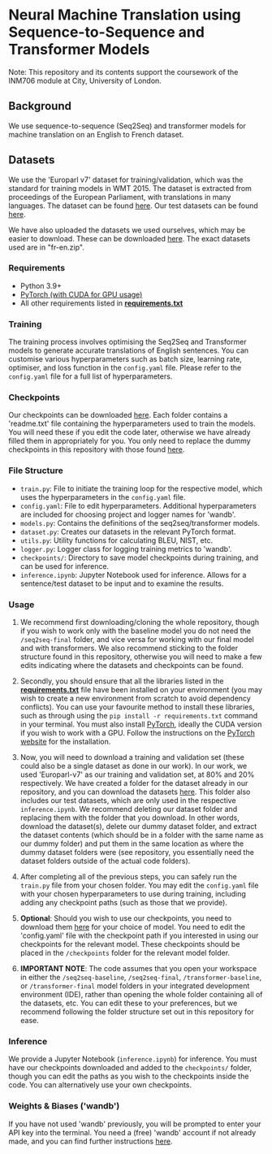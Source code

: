# Neural Machine Translation using Sequence-to-Sequence and Transformer Models

Note: This repository and its contents support the coursework of the INM706 module at City, University of London.

## Background

We use sequence-to-sequence (Seq2Seq) and transformer models for machine translation on an English to French dataset.

## Datasets

We use the 'Europarl v7' dataset for training/validation, which was the standard for training models in WMT 2015. The dataset is extracted from proceedings of the European Parliament, with translations in many languages. The dataset can be found [here](https://www.statmt.org/europarl/). Our test datasets can be found [here](https://www.statmt.org/wmt09/translation-task.html).

We have also uploaded the datasets we used ourselves, which may be easier to download. These can be downloaded [here](https://cityuni-my.sharepoint.com/:f:/g/personal/yasir-zubayr_barlas_city_ac_uk/EhvejfheMSdKhGURMvvLf-oBhpNXOFp2tkVRx0sx_hIfdQ?e=Dz5c4b). The exact datasets used are in "fr-en.zip".

### Requirements
- Python 3.9+
- [PyTorch (with CUDA for GPU usage)](https://pytorch.org/get-started/locally/)
- All other requirements listed in [**requirements.txt**](requirements.txt)

### Training
The training process involves optimising the Seq2Seq and Transformer models to generate accurate translations of English sentences. You can customise various hyperparameters such as batch size, learning rate, optimiser, and loss function in the `config.yaml` file. Please refer to the `config.yaml` file for a full list of hyperparameters.

### Checkpoints
Our checkpoints can be downloaded [here](https://cityuni-my.sharepoint.com/:f:/g/personal/yasir-zubayr_barlas_city_ac_uk/EuqShgL4qCNLq6IhTXPTM7QBM-_HcyvVtQNR-jPBJavyYA?e=HnwuQF). Each folder contains a 'readme.txt' file containing the hyperparameters used to train the models. You will need these if you edit the code later, otherwise we have already filled them in appropriately for you. You only need to replace the dummy checkpoints in this repository with those found [here](https://cityuni-my.sharepoint.com/:f:/g/personal/yasir-zubayr_barlas_city_ac_uk/EuqShgL4qCNLq6IhTXPTM7QBM-_HcyvVtQNR-jPBJavyYA?e=HnwuQF).

### File Structure
- `train.py`: File to initiate the training loop for the respective model, which uses the hyperparameters in the `config.yaml` file.
- `config.yaml`: File to edit hyperparameters. Additional hyperparameters are included for choosing project and logger names for 'wandb'.
- `models.py`: Contains the definitions of the seq2seq/transformer models.
- `dataset.py`: Creates our datasets in the relevant PyTorch format.
- `utils.py`: Utility functions for calculating BLEU, NIST, etc.
- `logger.py`: Logger class for logging training metrics to 'wandb'.
- `checkpoints/`: Directory to save model checkpoints during training, and can be used for inference.
- `inference.ipynb`: Jupyter Notebook used for inference. Allows for a sentence/test dataset to be input and to examine the results.

### Usage
1. We recommend first downloading/cloning the whole repository, though if you wish to work only with the baseline model you do not need the `/seq2seq-final` folder, and vice versa for working with our final model and with transformers. We also recommend sticking to the folder structure found in this repository, otherwise you will need to make a few edits indicating where the datasets and checkpoints can be found.

2. Secondly, you should ensure that all the libraries listed in the [**requirements.txt**](requirements.txt) file have been installed on your environment (you may wish to create a new environment from scratch to avoid dependency conflicts). You can use your favourite method to install these libraries, such as through using the `pip install -r requirements.txt` command in your terminal. You must also install [PyTorch](https://pytorch.org/get-started/locally/), ideally the CUDA version if you wish to work with a GPU. Follow the instructions on the [PyTorch website](https://pytorch.org/get-started/locally/) for the installation.

3. Now, you will need to download a training and validation set (these could also be a single dataset as done in our work). In our work, we used 'Europarl-v7' as our training and validation set, at 80% and 20% respectively. We have created a folder for the dataset already in our repository, and you can download the datasets [here](https://cityuni-my.sharepoint.com/:f:/g/personal/yasir-zubayr_barlas_city_ac_uk/EhvejfheMSdKhGURMvvLf-oBhpNXOFp2tkVRx0sx_hIfdQ?e=Dz5c4b). This folder also includes our test datasets, which are only used in the respective `inference.ipynb`. We recommend deleting our dataset folder and replacing them with the folder that you download. In other words, download the dataset(s), delete our dummy dataset folder, and extract the dataset contents (which should be in a folder with the same name as our dummy folder) and put them in the same location as where the dummy dataset folders were (see repository, you essentially need the dataset folders outside of the actual code folders).

4. After completing all of the previous steps, you can safely run the `train.py` file from your chosen folder. You may edit the `config.yaml` file with your chosen hyperparameters to use during training, including adding any checkpoint paths (such as those that we provide).

6. **Optional**: Should you wish to use our checkpoints, you need to download them [here](https://cityuni-my.sharepoint.com/:f:/g/personal/yasir-zubayr_barlas_city_ac_uk/EuqShgL4qCNLq6IhTXPTM7QBM-_HcyvVtQNR-jPBJavyYA?e=HnwuQF) for your choice of model. You need to edit the 'config.yaml' file with the checkpoint path if you interested in using our checkpoints for the relevant model. These checkpoints should be placed in the `/checkpoints` folder for the relevant model folder.

7. **IMPORTANT NOTE**: The code assumes that you open your workspace in either the `/seq2seq-baseline`, `/seq2seq-final`, `/transformer-baseline`, or `/transformer-final` model folders in your integrated development environment (IDE), rather than opening the whole folder containing all of the datasets, etc. You can edit these to your preferences, but we recommend following the folder structure set out in this repository for ease.

### Inference
We provide a Jupyter Notebook (`inference.ipynb`) for inference. You must have our checkpoints downloaded and added to the `checkpoints/` folder, though you can edit the paths as you wish to the checkpoints inside the code. You can alternatively use your own checkpoints.

### Weights & Biases ('wandb')
If you have not used 'wandb' previously, you will be prompted to enter your API key into the terminal. You need a (free) 'wandb' account if not already made, and you can find further instructions [here](https://docs.wandb.ai/quickstart).
